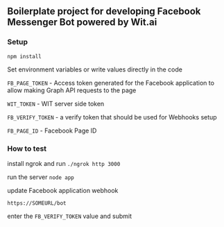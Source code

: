 ## Boilerplate project for developing Facebook Messenger Bot powered by Wit.ai

### Setup

`npm install`


Set environment variables or write values directly in the code

`FB_PAGE_TOKEN` - Access token generated for the Facebook application to allow making Graph API requests to the page

`WIT_TOKEN` - WIT server side token

`FB_VERIFY_TOKEN` - a verify token that should be used for Webhooks setup

`FB_PAGE_ID` - Facebook Page ID 


### How to test

install ngrok and run
`./ngrok http 3000`

run the server
`node app`

update Facebook application webhook 

`https://SOMEURL/bot`

enter the `FB_VERIFY_TOKEN` value and submit




